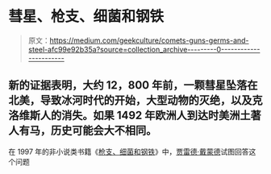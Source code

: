 # 彗星、枪支、细菌和钢铁

> 原文：<https://medium.com/geekculture/comets-guns-germs-and-steel-afc99e92b35a?source=collection_archive---------0----------------------->

## 新的证据表明，大约 12，800 年前，一颗彗星坠落在北美，导致冰河时代的开始，大型动物的灭绝，以及克洛维斯人的消失。如果 1492 年欧洲人到达时美洲土著人有马，历史可能会大不相同。

在 1997 年的非小说类书籍《[枪支、细菌和钢铁](https://en.wikipedia.org/wiki/Guns,_Germs,_and_Steel)》中，[贾雷德·戴蒙德](https://en.wikipedia.org/wiki/Jared_Diamond)试图回答这个问题